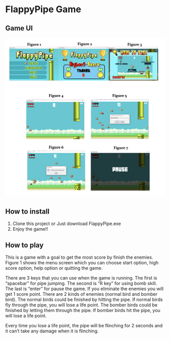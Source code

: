 # FlappyPipe Game

## Game UI

![GameUI](/GameUI.png)


## How to install

1. Clone this project or Just download FlappyPipe.exe
2. Enjoy the game!!


## How to play

  This is a game with a goal to get the most score by finish the
enemies. Figure 1 shows the menu screen which you can choose start option,
high score option, help option or quitting the game.

  There are 3 keys that you can use when the game is running. The
first is “spacebar” for pipe jumping. The second is “R key” for using bomb
skill. The last is “enter” for pause the game. If you eliminate the
enemies you will get 1 score point. There are 2 kinds of enemies (normal bird
and bomber bird). The normal birds could be finished by hitting the pipe. If
normal birds fly through the pipe, you will lose a life point. The bomber birds
could be finished by letting them through the pipe. If bomber birds hit the
pipe, you will lose a life point.

  Every time you lose a life point, the pipe will be flinching for 2
seconds and it can’t take any damage when it is flinching.


